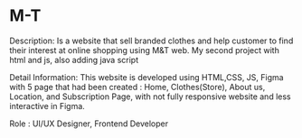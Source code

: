 # M-T

Description: Is a website that sell branded clothes and help customer to find their interest
at online shopping using M&T web. My second project with html and js, also adding java script

Detail Information: This website is developed using HTML,CSS, JS, Figma with 5 page that
had been created : Home, Clothes(Store), About us, Location, and Subscription Page, with
not fully responsive website and less interactive in Figma.

Role : UI/UX Designer, Frontend Developer 
